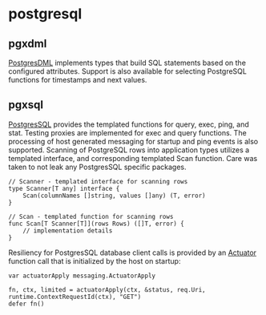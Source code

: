 # postgresql

## pgxdml

[PostgresDML][pgxdmlpkg] implements types that build SQL statements based on the configured attributes. Support is also available for selecting
PostgreSQL functions for timestamps and next values.

## pgxsql

[PostgresSQL][pgxsqlpkg] provides the templated functions for query, exec, ping, and stat. Testing proxies are implemented for exec and query functions.
The processing of host generated messaging for startup and ping events is also supported. Scanning of PostgreSQL rows into application types utilizes a
templated interface, and corresponding templated Scan function. Care was taken to not leak any PostgresSQL specific packages.

~~~
// Scanner - templated interface for scanning rows
type Scanner[T any] interface {
	Scan(columnNames []string, values []any) (T, error)
}

// Scan - templated function for scanning rows
func Scan[T Scanner[T]](rows Rows) ([]T, error) {
    // implementation details
}
~~~

Resiliency for PostgresSQL database client calls is provided by an [Actuator][actuatorcall] function call that is initialized by the host on startup:
~~~
var actuatorApply messaging.ActuatorApply

fn, ctx, limited = actuatorApply(ctx, &status, req.Uri, runtime.ContextRequestId(ctx), "GET")
defer fn()
~~~

[pgxdmlpkg]: <https://pkg.go.dev/github.com/idiomatic-go/postgresql/pgxdml/http>
[pgxsqlpkg]: <https://pkg.go.dev/github.com/idiomatic-go/postgresql/pgxsql>
[actuatorcall]: <https://pkg.go.dev/github.com/idiomatic-go/resiliency/actuator#EgressApply>
